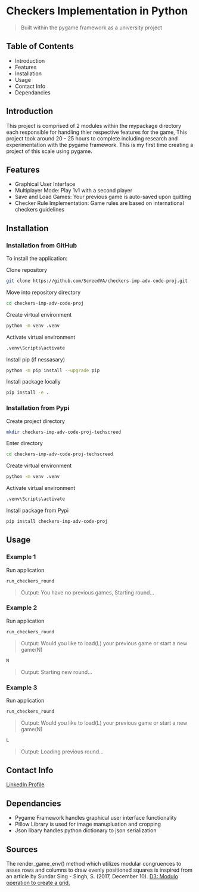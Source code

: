 # Checkers Implementation in Python 
> Built within the pygame framework as a university project

## Table of Contents
- Introduction
- Features
- Installation
- Usage
- Contact Info
- Dependancies

## Introduction
This project is comprised of 2 modules within the mypackage directory each responsible for handling thier respective features for the game, This project took around 20 - 25 hours to complete including research and experimentation with the pygame framework. This is my first time creating a project of this scale using pygame.

## Features
- Graphical User Interface
- Multiplayer Mode: Play 1v1 with a second player
- Save and Load Games: Your previous game is auto-saved upon quitting 
- Checker Rule Implementation: Game rules are based on international checkers guidelines


## Installation
### Installation from GitHub
To install the application:

Clone repository
```bash
git clone https://github.com/ScreedVA/checkers-imp-adv-code-proj.git
```

Move into repository directory
```bash
cd checkers-imp-adv-code-proj
```

Create virtual environment
```bash
python -m venv .venv
```

Activate virtual environment
```bash
.venv\Scripts\activate
```

Install pip (if nessasary) 
```bash
python -m pip install --upgrade pip
```

Install package locally
```bash
pip install -e .
```
### Installation from Pypi

Create project directory
```bash
mkdir checkers-imp-adv-code-proj-techscreed
```

Enter directory
```bash
cd checkers-imp-adv-code-proj-techscreed
```

Create virtual environment
```bash
python -m venv .venv
```

Activate virtual environment
```bash
.venv\Scripts\activate
```

Install package from Pypi
```bash
pip install checkers-imp-adv-code-proj
```

## Usage
### Example 1
Run application
```bash
run_checkers_round
```
>  Output:
You have no previous games, Starting round...

### Example 2
Run application
```bash
run_checkers_round
```
>  Output:
Would you like to load(L) your previous game or start a new game(N)

```bash
N
```
> Output: 
Starting new round...

### Example 3
Run application
```bash
run_checkers_round
```
>  Output:
Would you like to load(L) your previous game or start a new game(N)

```bash
L
```
> Output: 
Loading previous round...


## Contact Info
[LinkedIn Profile](https://www.linkedin.com/in/christian-damete-yeboa-bb79442a3/)


## Dependancies
- Pygame Framework handles graphical user interface functionality
- Pillow Library is used for image manupluation and cropping
- Json libary handles python dictionary to json serialization


## Sources
The render_game_env() method which utilizes modular congruences to asses rows and columns to draw evenly positioned squares is inspired from an article by Sundar Sing - Singh, S. (2017, December 10). [D3: Modulo operation to create a grid.](https://medium.com/@eesur/d3-modulo-operation-to-create-a-grid-f47101831a ) 




